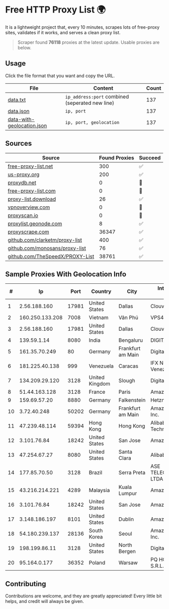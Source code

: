 
# Free HTTP Proxy List 🌍

It is a lightweight project that, every 10 minutes, scrapes lots of free-proxy sites, validates if it works, and serves a clean proxy list.


> Scraper found **76118** proxies at the latest update. Usable proxies are below.

## Usage

Click the file format that you want and copy the URL.


|File|Content|Count|
|----|-------|-----|
|[data.txt](https://raw.githubusercontent.com/themiralay/Proxy-List-World/master/data.txt)|`ip_address:port` combined (seperated new line)|137|
|[data.json](https://raw.githubusercontent.com/themiralay/Proxy-List-World/master/data.json)|`ip, port`|137|
|[data-with-geolocation.json](https://raw.githubusercontent.com/themiralay/Proxy-List-World/master/data-with-geolocation.json)|`ip, port, geolocation`|137|

## Sources

|Source|Found Proxies|Succeed|
|------|-------------|-------|
|[free-proxy-list.net](https://free-proxy-list.net)|300|✅|
|[us-proxy.org](https://www.us-proxy.org)|200|✅|
|[proxydb.net](http://proxydb.net)|0|🚫|
|[free-proxy-list.com](https://free-proxy-list.com/?page=&port=&type%5B%5D=http&type%5B%5D=https&up_time=0&search=Search)|0|🚫|
|[proxy-list.download](https://www.proxy-list.download/HTTP)|26|✅|
|[vpnoverview.com](https://vpnoverview.com/privacy/anonymous-browsing/free-proxy-servers)|0|🚫|
|[proxyscan.io](https://www.proxyscan.io)|0|🚫|
|[proxylist.geonode.com](https://proxylist.geonode.com/api/proxy-list?limit=300&page=1&sort_by=lastChecked&sort_type=desc&protocols=http,https)|8|✅|
|[proxyscrape.com](https://api.proxyscrape.com/v2/?request=displayproxies&protocol=http&timeout=10000&country=all&ssl=all&anonymity=all)|36347|✅|
|[github.com/clarketm/proxy-list](https://raw.githubusercontent.com/clarketm/proxy-list/master/proxy-list-raw.txt)|400|✅|
|[github.com/monosans/proxy-list](https://raw.githubusercontent.com/monosans/proxy-list/main/proxies/http.txt)|76|✅|
|[github.com/TheSpeedX/PROXY-List](https://raw.githubusercontent.com/TheSpeedX/PROXY-List/master/http.txt)|38761|✅|


## Sample Proxies With Geolocation Info

|#|Ip|Port|Country|City|Internet Service Provider|
|-|--|----|-------|----|-------------------------|
|1|2.56.188.160|17981|United States|Dallas|Clouvider Limited|
|2|160.250.133.208|7008|Vietnam|Vãn Phú|VPS4U|
|3|2.56.188.160|17981|United States|Dallas|Clouvider Limited|
|4|139.59.1.14|8080|India|Bengaluru|DIGITALOCEAN|
|5|161.35.70.249|80|Germany|Frankfurt am Main|DigitalOcean, LLC|
|6|181.225.40.138|999|Venezuela|Caracas|IFX Networks Venezuela C.A.|
|7|134.209.29.120|3128|United Kingdom|Slough|DigitalOcean, LLC|
|8|51.44.163.128|3128|France|Paris|Amazon.com, Inc.|
|9|159.69.57.20|8880|Germany|Falkenstein|Hetzner Online GmbH|
|10|3.72.40.248|50202|Germany|Frankfurt am Main|Amazon Technologies Inc.|
|11|47.239.48.114|59394|Hong Kong|Hong Kong|Alibaba (US) Technology Co., Ltd.|
|12|3.101.76.84|18242|United States|San Jose|Amazon.com, Inc.|
|13|47.254.67.27|8080|United States|Santa Clara|Alibaba Cloud LLC|
|14|177.85.70.50|3128|Brazil|Serra Preta|ASE TELECOMUNICAÇÕES LTDA ME|
|15|43.216.214.221|4289|Malaysia|Kuala Lumpur|Amazon.com, Inc.|
|16|3.101.76.84|18242|United States|San Jose|Amazon.com, Inc.|
|17|3.148.186.197|8101|United States|Dublin|Amazon.com, Inc.|
|18|54.180.239.137|28136|South Korea|Seoul|Amazon Technologies Inc.|
|19|198.199.86.11|3128|United States|North Bergen|DigitalOcean, LLC|
|20|95.164.0.177|36352|Poland|Warsaw|PQ HOSTING PLUS S.R.L.|



## Contributing

Contributions are welcome, and they are greatly appreciated! Every
little bit helps, and credit will always be given.

